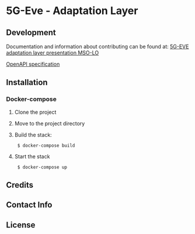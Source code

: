 # 5G-Eve - Adaptation Layer

## Development

Documentation and information about contributing can be found at:
[5G-EVE adaptation layer presentation MSO-LO](https://bscw.5g-eve.eu/sec/bscw.cgi/d95439/5G-EVE%20adaptation%20layer%20presentation%20MSO-LO.pptx)

[OpenAPI specification](https://app.swaggerhub.com/apis/zvfvrv/MSO-LO-new/3.1)

## Installation

### Docker-compose

1) Clone the project
2) Move to the project directory
3) Build the stack:

        $ docker-compose build
4) Start the stack

        $ docker-compose up

## Credits

## Contact Info

## License

